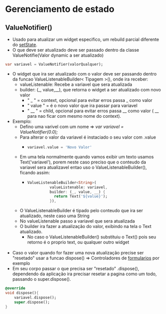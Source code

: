 # Gerenciamento de estado
## ValueNotifier()
- Usado para atualizar um widget especifico, um rebuild parcial diferente do [setState](./Gerenciamento_estado_setState.md).
- O que deve ser atualizado deve ser passado dentro da classe ValueNotifie(Valor dynamic a ser atualizado)
```dart
var variavel = ValueNotifier(valorQualquer);
```
- O widget que ira ser atualizado com o valor deve ser passando dentro da funcao ValueListenableBuilder< Tipagem >(), onde ira receber:
    - valueListenable: Recebe a variavel que sera atualizada
    - builder: (_, value,__), que retorna o widget a ser atualizado com novo valor
        -   " _ " = context, opcional para evitar erros passa _ como valor
        -   " value " = é o novo valor que ira passar para variavel
        -   " __ " = child, opcional para evitar erros passa __ como valor ( __ para nao ficar com mesmo nome do context).
- Exemplo:
    - Defino uma varivel com um nome => *var variavel = ValueNotifier(0.0);*
    - Para alterar o valor da variavel é instaciado o seu valor com .value
        -   ```dart
            variavel.value = 'Novo Valor'
            ```
    - Em uma tela normalmente quando vamos exibir um texto usamos Text('variavel'), porem neste caso preciso que o conteudo da variavel sera atualizavel entao uso o ValueListenableBuilder(), ficando assim:
        -   ```dart
            ValueListenableBuilder<String>(
                      valueListenable: variavel,
                      builder: (_, value, __) {
                        return Text('${value}');
                      }),
            ```
    - O ValueListenableBuilder é tipado pelo conteudo que ira ser atualizado, neste caso uma String
    - No valueListenable passo a variavel que sera atualizada
    - O builder ira fazer a atualização do valor, exibindo na tela o Text atualizado.
        - No caso o ValueListenableBuilder() substituiu o Text() pois seu retorno é o proprio text, ou qualquer outro widget<br><br>
- Caso o valor quando for fazer uma nova atualização precise ser "resetado" usar a funcao dispose() => Controladores de [formularios](../Widgets/Forms.md#form) por exemplo
- Em seu corpo passar o que precisa ser "resetado" .dispose(), dependendo da aplicação ira precisar resetar a pagina como um todo, passando o super.dispose().
```dart
@override
void dispose(){
    variavel.dispose();
    super.dispose();
}
```